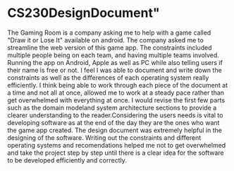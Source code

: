 # CS230DesignDocument"
The Gaming Room is a company asking me to help with a game called "Draw it or Lose It" available on android. The company asked me to streamline the web version of this game app. The constraints included multiple people being on each team, and having multiple teams involved. Running the app on Android, Apple as well as PC while also telling users if their name is free or not. I feel I was able to document and write down the constraints as well as the differences of each operating system really efficiently. I think being able to work through each piece of the document at a time and not all at once, allowed me to work at a steady pace rather than get overwhelmed with everything at once. I would revise the first few parts such as the domain modeland system architecture sections to provide a clearer understanding to the reader.Considering the users needs is vital to developing software as at the end of the day they are the ones who want the game app created. The design document was extremely helpful in the designing of the software. Writing out the constraints and different operating systems and recomendations helped me not to get overwhelmed and take the project step by step until there is a clear idea for the software to be developed efficiently and correctly.
